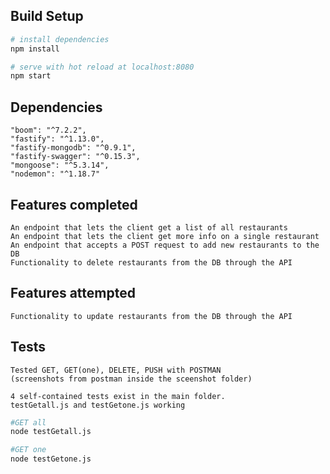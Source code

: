 ## Build Setup

``` bash
# install dependencies
npm install

# serve with hot reload at localhost:8080
npm start
```
## Dependencies
    "boom": "^7.2.2",
    "fastify": "^1.13.0",
    "fastify-mongodb": "^0.9.1",
    "fastify-swagger": "^0.15.3",
    "mongoose": "^5.3.14",
    "nodemon": "^1.18.7"

## Features completed
    An endpoint that lets the client get a list of all restaurants
    An endpoint that lets the client get more info on a single restaurant
    An endpoint that accepts a POST request to add new restaurants to the DB
    Functionality to delete restaurants from the DB through the API

## Features attempted
    Functionality to update restaurants from the DB through the API

## Tests
    Tested GET, GET(one), DELETE, PUSH with POSTMAN
    (screenshots from postman inside the sceenshot folder)

    4 self-contained tests exist in the main folder.
    testGetall.js and testGetone.js working

``` bash
#GET all
node testGetall.js

#GET one
node testGetone.js
```
